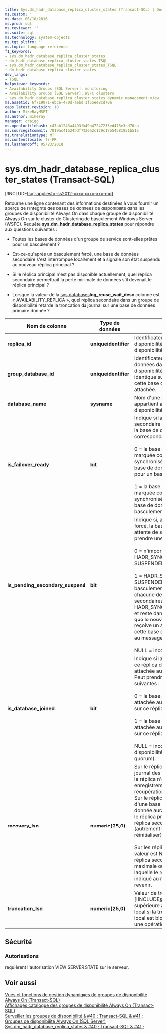 ```yaml
---
title: Sys.dm_hadr_database_replica_cluster_states (Transact-SQL) | Documents Microsoft
ms.custom: ''
ms.date: 06/10/2016
ms.prod: sql
ms.reviewer: ''
ms.suite: sql
ms.technology: system-objects
ms.tgt_pltfrm: ''
ms.topic: language-reference
f1_keywords:
- sys.dm_hadr_database_replica_cluster_states
- dm_hadr_database_replica_cluster_states_TSQL
- sys.dm_hadr_database_replica_cluster_states_TSQL
- dm_hadr_database_replica_cluster_states
dev_langs:
- TSQL
helpviewer_keywords:
- Availability Groups [SQL Server], monitoring
- Availability Groups [SQL Server], WSFC clusters
- sys.dm_hadr_database_replica_cluster_states dynamic management view
ms.assetid: 6f719071-ebce-470d-aebd-1f55ee8cd70a
caps.latest.revision: 18
author: MikeRayMSFT
ms.author: mikeray
manager: craigg
ms.openlocfilehash: c47ab1243a4493fb49b47247233ed478e3cd70ca
ms.sourcegitcommit: 7019ac41524bdf783ea2c129c17b54581951b515
ms.translationtype: MT
ms.contentlocale: fr-FR
ms.lasthandoff: 05/23/2018
---
```

# <a name="sysdmhadrdatabasereplicaclusterstates-transact-sql"></a>sys.dm_hadr_database_replica_cluster_states (Transact-SQL)
[!INCLUDE[tsql-appliesto-ss2012-xxxx-xxxx-xxx-md](../../includes/tsql-appliesto-ss2012-xxxx-xxxx-xxx-md.md)]

  Retourne une ligne contenant des informations destinées à vous fournir un aperçu de l’intégrité des bases de données de disponibilité dans les groupes de disponibilité Always On dans chaque groupe de disponibilité Always On sur le cluster de Clustering de basculement Windows Server (WSFC). Requête **sys.dm_hadr_database_replica_states** pour répondre aux questions suivantes :  
  
-   Toutes les bases de données d'un groupe de service sont-elles prêtes pour un basculement ?  
  
-   Est-ce-qu'après un basculement forcé, une base de données secondaire s'est interrompue localement et a signalé son état suspendu au nouveau réplica principal ?  
  
-   Si le réplica principal n'est pas disponible actuellement, quel réplica secondaire permettrait la perte minimale de données s'il devenait le réplica principal ?  
  
-   Lorsque la valeur de la [sys.databases](~/relational-databases/system-catalog-views/sys-databases-transact-sql.md)**log_reuse_wait_desc** colonne est « AVAILABILITY_REPLICA », quel réplica secondaire dans un groupe de disponibilité retarde la troncation du journal sur une base de données primaire donnée ?  
   
|Nom de colonne|Type de données| Description|  
|-----------------|---------------|-----------------|  
|**replica_id**|**uniqueidentifier**|Identificateur du réplica de disponibilité dans le groupe de disponibilité.|  
|**group_database_id**|**uniqueidentifier**|Identificateur de la base de données dans le groupe de disponibilité. Cet identificateur est identique sur chaque réplica auquel cette base de données est attachée.|  
|**database_name**|**sysname**|Nom d'une base de données qui appartient au groupe de disponibilité.|  
|**is_failover_ready**|**bit**|Indique si la base de données secondaire est synchronisée avec la base de données primaire correspondante. une des :<br /><br /> 0 = la base de données n'est pas marquée comme étant synchronisée dans le cluster. La base de données n'est pas prête pour un basculement.<br /><br /> 1 = la base de données est marquée comme étant synchronisée dans le cluster. La base de données est prête pour un basculement.|  
|**is_pending_secondary_suspend**|**bit**|Indique si, après un basculement forcé, la base de données est en attente de suspension. Peut prendre une des valeurs suivantes :<br /><br /> 0 = n'importe quel état, sauf HADR_SYNCHRONIZED_ SUSPENDED.<br /><br /> 1 = HADR_SYNCHRONIZED_ SUSPENDED. Lorsqu'un basculement forcé se termine, chacune des bases de données secondaires est définie à HADR_SYNCHONIZED_SUSPENDED et reste dans cet état jusqu'à ce que le nouveau réplica principal reçoive un accusé de réception de cette base de données secondaire au message SUSPEND.<br /><br /> NULL = inconnu (aucun quorum)|  
|**is_database_joined**|**bit**|Indique si la base de données sur ce réplica de disponibilité a été attachée au groupe de disponibilité. Peut prendre une des valeurs suivantes :<br /><br /> 0 = la base de données n'est pas attachée au groupe de disponibilité sur ce réplica de disponibilité.<br /><br /> 1 = la base de données est attachée au groupe de disponibilité sur ce réplica de disponibilité.<br /><br /> NULL = inconnu (le réplica de disponibilité ne possède pas de quorum).|  
|**recovery_lsn**|**numeric(25,0)**|Sur le réplica principal, la fin du journal des transactions avant que le réplica n'écrive de nouveaux enregistrements de journal après la récupération ou le basculement. Sur le réplica principal, la ligne d'une base de données secondaire donnée aura la valeur avec laquelle le réplica principal nécessite que le réplica secondaire se synchronise (autrement dit, restaurer et réinitialiser).<br /><br /> Sur les réplicas secondaires cette valeur est NULL. Notez que chaque réplica secondaire aura la valeur maximale ou une valeur inférieure à laquelle le réplica principal a indiqué au réplica secondaire de revenir.|  
|**truncation_lsn**|**numeric(25,0)**|Valeur de troncation du journal [!INCLUDE[ssHADR](../../includes/sshadr-md.md)], qui peut être supérieure au LSN de troncation en local si la troncation du journal en local est bloquée (notamment par une opération de sauvegarde).|  
  
## <a name="security"></a>Sécurité  
  
### <a name="permissions"></a>Autorisations  
 requièrent l'autorisation VIEW SERVER STATE sur le serveur.  
  
## <a name="see-also"></a>Voir aussi  
 [Vues et fonctions de gestion dynamiques de groupes de disponibilité Always On &#40;Transact-SQL&#41;](../../relational-databases/system-dynamic-management-views/always-on-availability-groups-dynamic-management-views-functions.md)   
 [Affichages catalogue des groupes de disponibilité Always On &#40;Transact-SQL&#41;](../../relational-databases/system-catalog-views/always-on-availability-groups-catalog-views-transact-sql.md)   
 [Surveiller les groupes de disponibilité & #40 ; Transact-SQL & #41 ;](../../database-engine/availability-groups/windows/monitor-availability-groups-transact-sql.md)   
 [Groupes de disponibilité Always On &#40;SQL Server&#41;](../../database-engine/availability-groups/windows/always-on-availability-groups-sql-server.md)   
 [Sys.dm_hadr_database_replica_states & #40 ; Transact-SQL & #41 ;](../../relational-databases/system-dynamic-management-views/sys-dm-hadr-database-replica-states-transact-sql.md)  
  
  
